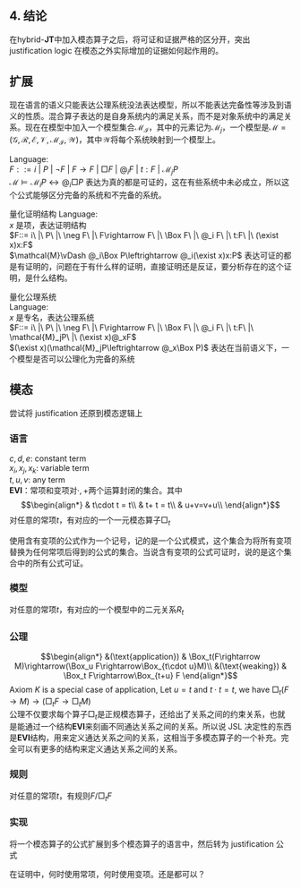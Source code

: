 

## 4. 结论

<!-- 在$\mathbf{S4}$中加入$\text{fact checker}$公理得到$\mathbf{S4_f}$，并给出 Kripke 模型上的证明语义，然后和$\mathbf{LP}$结合，并引入混合算子，得到$\mathbf{LPS4_f}$的混合版本$\text{hybrid-}\mathbf{LPS4_f}$。$\text{hybrid-}\mathbf{LPS4_f}$是对$\text{hybrid-}\mathbf{J_T}$和$\mathbf{LPS4}$的扩展，本文证明了$\text{hybrid-}\mathbf{LPS4_f}$上的内化定理，证明在证明语义下的可靠性和完全性，继而给出$\text{hybrid-}\mathbf{LPS4_f}$的模态对应以证明实现定理。最后尝试在基础的$\text{hybrid-}\mathbf{JK}$上证明内化定理，以及与其模态对应之间的实现定理。 -->

在$\text{hybrid-}\mathbf{JT}$中加入模态算子之后，将可证和证据严格的区分开，突出 justification logic 在模态之外实际增加的证据如何起作用的。

## 扩展
现在语言的语义只能表达公理系统没法表达模型，所以不能表达完备性等涉及到语义的性质。混合算子表达的是自身系统内的满足关系，而不是对象系统中的满足关系。现在在模型中加入一个模型集合$\mathcal{M_I}$，其中的元素记为$\mathcal{M}_j$，一个模型是$\mathcal{M}=(\mathcal{G},\mathcal{R},\mathcal{E},\mathcal{V},\mathcal{M_I},\mathcal{W})$，其中$\mathcal{W}$将每个系统映射到一个模型上。

Language: <br>
$F::= i\ |\ P\ |\ \neg F\ |\ F\rightarrow F\ |\ \Box F\ |\ @_i F\ |\ t:F\ |\ \mathcal{M}_jP$<br>
$\mathcal{M}\vDash\mathcal{M}_iP\leftrightarrow @_i\Box P$ 表达为真的都是可证的，这在有些系统中未必成立，所以这个公式能够区分完备的系统和不完备的系统。
<!-- 如果将自身系统放入语义中，自身的语义赋予给这个系统，那么这样会产生无限深入，这会是个什么逻辑 -->

量化证明结构
Language: <br>
$x$ 是项，表达证明结构<br>
$F::= i\ |\ P\ |\ \neg F\ |\ F\rightarrow F\ |\ \Box F\ |\ @_i F\ |\ t:F\ |\ (\exist x)x:F$<br>
$\mathcal{M}\vDash @_i\Box P\leftrightarrow @_i(\exist x)x:P$ 表达可证的都是有证明的，问题在于有什么样的证明，直接证明还是反证，要分析存在的这个证明，是什么结构。

量化公理系统<br>
Language: <br>
$x$ 是专名，表达公理系统<br>
$F::= i\ |\ P\ |\ \neg F\ |\ F\rightarrow F\ |\ \Box F\ |\ @_i F\ |\ t:F\ |\ \mathcal{M}_jP\ |\ (\exist x)@_xF$<br>
$(\exist x)(\mathcal{M}_jP\leftrightarrow @_x\Box P)$ 表达在当前语义下，一个模型是否可以公理化为完备的系统

## 模态
尝试将 justification 还原到模态逻辑上

### 语言
$c,d,e$: constant term<br>
$x_i,x_j,x_k$: variable term<br>
$t,u,v$: any term<br>
$\mathbf{EVI}$：常项和变项对$\cdot,+$两个运算封闭的集合。其中<br>
$$\begin{align*}
    & t\cdot t = t\\
    & t+ t = t\\
    & u+v=v+u\\
\end{align*}$$
对任意的常项$t$，有对应的一个一元模态算子$\Box_t$

使用含有变项的公式作为一个记号，记的是一个公式模式，这个集合为将所有变项替换为任何常项后得到的公式的集合。当说含有变项的公式可证时，说的是这个集合中的所有公式可证。

### 模型
对任意的常项$t$，有对应的一个模型中的二元关系$R_t$

### 公理
$$\begin{align*}
    &(\text{application}) & \Box_t(F\rightarrow M)\rightarrow(\Box_u F\rightarrow\Box_{t\cdot u}M)\\
    &(\text{weaking}) & \Box_t F\rightarrow\Box_{t+u} F
\end{align*}$$
Axiom $K$ is a special case of $\text{application}$, Let $u=t$ and $t\cdot t = t$, we have $\Box_t(F\rightarrow M)\rightarrow(\Box_t F\rightarrow\Box_t M)$<br>
公理不仅要求每个算子$\Box_t$是正规模态算子，还给出了关系之间的约束关系，也就是能通过一个结构$\mathbf{EVI}$来刻画不同通达关系之间的关系。所以说 JSL 决定性的东西是$\mathbf{EVI}$结构，用来定义通达关系之间的关系，这相当于多模态算子的一个补充。完全可以有更多的结构来定义通达关系之间的关系。

### 规则
对任意的常项$t$，有规则$F/\Box_t F$

### 实现
将一个模态算子的公式扩展到多个模态算子的语言中，然后转为 justification 公式

在证明中，何时使用常项，何时使用变项。还是都可以？